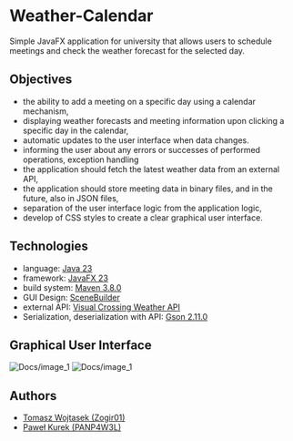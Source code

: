 # Weather-Calendar
Simple JavaFX application for university that allows users to schedule meetings and check the weather forecast for the selected day.

## Objectives
- the ability to add a meeting on a specific day using a calendar mechanism,
- displaying weather forecasts and meeting information upon clicking a specific day in the calendar,
- automatic updates to the user interface when data changes.
- informing the user about any errors or successes of performed operations, exception handling
- the application should fetch the latest weather data from an external API,
- the application should store meeting data in binary files, and in the future, also in JSON files,
- separation of the user interface logic from the application logic,
- develop of CSS styles to create a clear graphical user interface.

## Technologies
- language: [Java 23](https://docs.oracle.com/en/java/javase/23/)
- framework: [JavaFX 23](https://openjfx.io/)
- build system: [Maven 3.8.0](https://maven.apache.org/)
- GUI Design: [SceneBuilder](https://gluonhq.com/products/scene-builder/)
- external API: [Visual Crossing Weather API](https://www.visualcrossing.com/weather-api)
- Serialization, deserialization with API: [Gson 2.11.0](https://github.com/google/gson)

## Graphical User Interface
![Docs/image_1](image_1.png)
![Docs/image_1](image_2.png)

## Authors
- [Tomasz Wojtasek (Zogir01)](https://github.com/Zogir01)
- [Paweł Kurek (PANP4W3L)](https://github.com/PANP4W3L)
